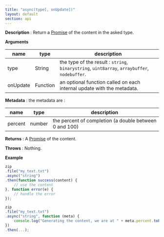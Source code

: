 ```yaml
---
title: "async(type[, onUpdate])"
layout: default
section: api
---
```


__Description__ : Return a [Promise](https://developer.mozilla.org/en-US/docs/Web/JavaScript/Reference/Global_Objects/Promise) of the content in the asked type.

__Arguments__

name     | type     | description
---------|----------|------------
type     | String   | the type of the result : `string`, `binarystring`, `uint8array`, `arraybuffer`, `nodebuffer`.
onUpdate | Function | an optional function called on each internal update with the metadata.

__Metadata__ : the metadata are :

name        | type   | description
------------|--------|------------
percent     | number | the percent of completion (a double between 0 and 100)

__Returns__ : A [Promise](https://developer.mozilla.org/en-US/docs/Web/JavaScript/Reference/Global_Objects/Promise) of the content.

__Throws__ : Nothing.

__Example__

```js
zip
.file("my_text.txt")
.async("string")
.then(function success(content) {
    // use the content
}, function error(e) {
    // handle the error
});
```

```js
zip
.file("my_text.txt")
.async("string", function (meta) {
    console.log("Generating the content, we are at " + meta.percent.toFixed(2) + " %");
})
.then(...);
```


